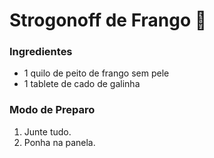 # Strogonoff de Frango :chicken:

### Ingredientes

- 1 quilo de peito de frango sem pele
- 1 tablete de cado de galinha

### Modo de Preparo

1. Junte tudo.
2. Ponha na panela.











